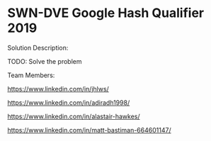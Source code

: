 # SWN-DVE Google Hash Qualifier 2019

Solution Description:

TODO: Solve the problem

Team Members:

https://www.linkedin.com/in/jhlws/

https://www.linkedin.com/in/adiradh1998/

https://www.linkedin.com/in/alastair-hawkes/

https://www.linkedin.com/in/matt-bastiman-664601147/
